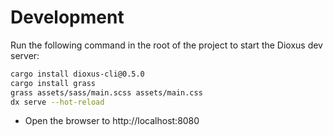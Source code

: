 # Development

Run the following command in the root of the project to start the Dioxus dev server:

```bash
cargo install dioxus-cli@0.5.0
cargo install grass
grass assets/sass/main.scss assets/main.css
dx serve --hot-reload
```

- Open the browser to http://localhost:8080
